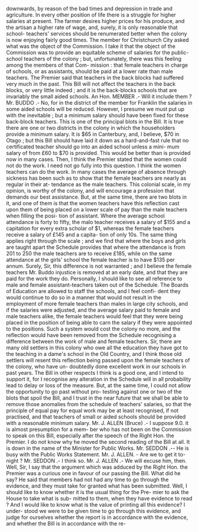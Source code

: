 downwards, by reason of the bad times and depression in trade and agriculture. In every other position of life there is a struggle for higher salaries at present. The farmer desires higher prices for his produce, and the artisan a higher rate of wage, and, surely, it is only reasonable that school- teachers' services should be renumerated better when the colony is now enjoying fairly good times. The member for Christchurch City asked what was the object of the Commission. I take it that the object of the Commission was to provide an equitable scheme of salaries for the public-school teachers of the colony ; but, unfortunately, there was this feeling among the members of that Com- mission : that female teachers in charge of schools, or as assistants, should be paid at a lower rate than male teachers. The Premier said that teachers in the back blocks had suffered very much in the past. This Bill will not affect the teachers in the back blocks, or very little indeed ; and it is the back-blocks schools that are invariably the small aided schools. An Hon. MEMBER .- Will it include them ? Mr. BUDDO .- No, for in the district of the member for Franklin the salaries in some aided schools will be reduced. However, I presume we must put up with the inevitable ; but a minimum salary should have been fixed for these back-block teachers. This is one of the principal blots in the Bill. It is true there are one or two districts in the colony in which the householders provide a minimum salary. It is $65 in Canterbury, and, I believe, $70 in Otago ; but this Bill should have laid it down as a hard-and-fast rule that no certificated teacher should go into an aided school unless a mini- mum salary of from £60 to $70 is provided. This would be better than is provided now in many cases. Then, I think the Premier stated that the women could not do the work. I need not go fully into this question. I think the women teachers can do the work. In many cases the average of absence through sickness has been such as to show that the female teachers are nearly as regular in their at- tendance as the male teachers. This colonial scale, in my opinion, is worthy of the colony, and will encourage a profession that demands our best assistance. But, at the same time, there are two blots in it, and one of them is that the women teachers have this reflection cast upon them of being placed on a lower scale of pay than the male teachers when filling the posi- tion of assistant. Where the average school attendance is forty to fifty, the malo teacher receives a salary of $155 and a capitation for every extra scholar of $1, whereas the female teachers receive a salary of £145 and a capita- tion of only 10s. The same thing applies right through the scale ; and we find that where the boys and girls are taught apart the Schedule provides that where the attendance is from 201 to 250 the male teachers are to receive £185, while on the same attendance at the girls' school the female teacher is to have $135 per annum. Surely, Sir, this difference is not warranted ; and I believe the female teachers Mr. Buddo injustice is removed at an early date, and that they are paid for the work they do. Personally, I should like to see all reference to male and female assistant-teachers taken out of the Schedule. The Boards of Education are allowed to staff the schools, and I feel confi- dent they would continue to do so in a manner that would not result in the employment of more female teachers than males in large city schools, and if the salaries were adjusted, and the average salary paid to female and male teachers alike, the female teachers would feel that they were being placed in the position of being able to carn the salary if they were appointed to the positions. Such a system would cost the colony no more, and the reflection would have been removed from the Schedule recognising a difference between the work of male and female teachers. Sir, there are many old settlers in this colony who owe all the education they have got to the teaching in a dame's school in the Old Country, and I think those old settlers will resent this reflection being passed upon the female teachers of the colony, who have un- doubtedly done excellent work in our schools in past years. The Bill in other respects I think is a good one, and I intend to support it, for I recognise any alteration in the Schedule will in all probability lead to delay or loss of the measure. But, at the same time, I could not allow the opportunity to go past without pro- testing against one or two of the blots that spoil the Bill, and I trust in the near future that we shall be able to remove those anomalies from the schedule of teachers' salaries, so that the principle of equal pay for equal work may be at least recognised, if not practised, and that teachers of small or aided schools should be provided with a reasonable minimum salary. Mr. J. ALLEN (Bruce) .- I suppose 9.0. it is almost presumption for a mem- ber who has not been on the Commission to speak on this Bill, especially after the speech of the Right Hon. the Premier. I do not know why he moved the second reading of the Bill at all. It is down in the name of the Minister for Public Works. Mr. SEDDON .-- He is busy with the Public Works Statement. Mr. J. ALLEN. - Are we to get it to-night ? Mr. SEDDON .- I think so. Mr. J. ALLEN .- We will excuse him, then. Well, Sir, I say that the argument which was adduced by the Right Hon. the Premier was a curious one in favour of our passing the Bill. What did he say? He said that members had not had any time to go through the evidence, and they must take for granted what has been submitted. Well, I should like to know whether it is the usual thing for the Pre- mier to ask the House to take what is sub- mitted to them, when they have evidence to read ? And I would like to know what is the value of printing all this evidence? I under- stood we were to be given time to go through this evidence, and judge for ourselves whether the report is in accordance with the evidence, and whether the Bill is in accordance with the re- 